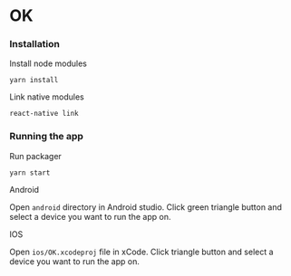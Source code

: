 # OK
### Installation

Install node modules

```
yarn install
```

Link native modules

```
react-native link
```

### Running the app

Run packager
```
yarn start
```

Android

Open `android` directory in Android studio. Click green triangle button and select a device you want to run the app on.

IOS

Open `ios/OK.xcodeproj` file in xCode. Click triangle button and select a device you want to run the app on.